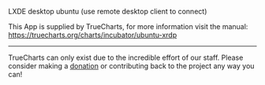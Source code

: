 LXDE desktop ubuntu (use remote desktop client to connect)

This App is supplied by TrueCharts, for more information visit the manual: https://truecharts.org/charts/incubator/ubuntu-xrdp

---

TrueCharts can only exist due to the incredible effort of our staff.
Please consider making a [donation](https://truecharts.org/docs/about/sponsor) or contributing back to the project any way you can!
